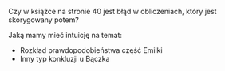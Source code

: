 Czy w książce na stronie 40 jest błąd w obliczeniach, który jest skorygowany potem?

Jaką mamy mieć intuicję na temat:
  - Rozkład prawdopodobieństwa część Emilki
  - Inny typ konkluzji u Bączka
